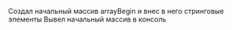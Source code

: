 Создал начальный массив arrayBegin и внес в него стринговые элементы
Вывел начальный массив в консоль
